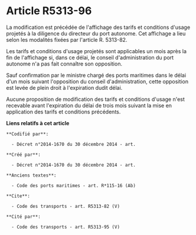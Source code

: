 # Article R5313-96

La modification est précédée de l'affichage des tarifs et conditions d'usage projetés à la diligence du directeur du port
autonome. Cet affichage a lieu selon les modalités fixées par l'article R. 5313-82. 

Les tarifs et conditions d'usage projetés sont applicables un mois après la fin de l'affichage si, dans ce délai, le conseil
d'administration du port autonome n'a pas fait connaître son opposition. 

Sauf confirmation par le ministre chargé des ports maritimes dans le délai d'un mois suivant l'opposition du conseil
d'administration, cette opposition est levée de plein droit à l'expiration dudit délai. 

Aucune proposition de modification des tarifs et conditions d'usage n'est recevable avant l'expiration du délai de trois mois
suivant la mise en application des tarifs et conditions précédents.

**Liens relatifs à cet article**

	**Codifié par**:

	  - Décret n°2014-1670 du 30 décembre 2014 - art.

	**Créé par**:

	  - Décret n°2014-1670 du 30 décembre 2014 - art.

	**Anciens textes**:

	  - Code des ports maritimes - art. R*115-16 (Ab)

	**Cite**:

	  - Code des transports - art. R5313-82 (V)

	**Cité par**:

	  - Code des transports - art. R5313-95 (V)
